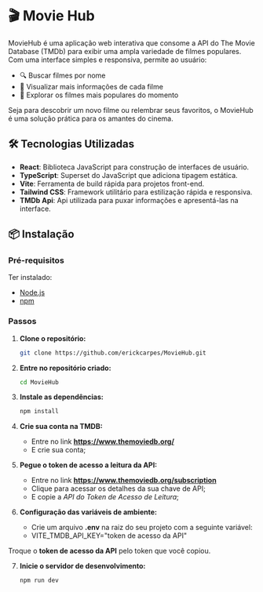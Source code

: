 # 🎬 Movie Hub

MovieHub é uma aplicação web interativa que consome a API do The Movie Database (TMDb) para exibir uma ampla variedade de filmes populares. Com uma interface simples e responsiva, permite ao usuário:
- 🔍 Buscar filmes por nome
- 📄 Visualizar mais informações de cada filme
- 🌟 Explorar os filmes mais populares do momento
  
Seja para descobrir um novo filme ou relembrar seus favoritos, o MovieHub é uma solução prática para os amantes do cinema.

## 🛠️ Tecnologias Utilizadas

- **React**: Biblioteca JavaScript para construção de interfaces de usuário.
- **TypeScript**: Superset do JavaScript que adiciona tipagem estática.
- **Vite**: Ferramenta de build rápida para projetos front-end.
- **Tailwind CSS**: Framework utilitário para estilização rápida e responsiva.
- **TMDb Api**: Api utilizada para puxar informações e apresentá-las na interface.

## 📦 Instalação

### Pré-requisitos

Ter instalado:
- [Node.js](https://nodejs.org/)
- [npm](https://www.npmjs.com/)

### Passos

1. **Clone o repositório:**

   ```bash
   git clone https://github.com/erickcarpes/MovieHub.git

2. **Entre no repositório criado:**
   ```bash
   cd MovieHub   

3. **Instale as dependências:**

   ```bash
   npm install

4. **Crie sua conta na TMDB:**  
   - Entre no link **https://www.themoviedb.org/**  
   - E crie sua conta;  

5. **Pegue o token de acesso a leitura da API:**
   - Entre no link **https://www.themoviedb.org/subscription**  
   - Clique para acessar os detalhes da sua chave de API;  
   - E copie a *API do Token de Acesso de Leitura*;       

6. **Configuração das variáveis de ambiente:**

   - Crie um arquivo **.env** na raiz do seu projeto com a seguinte variável:
   - VITE_TMDB_API_KEY="token de acesso da API"  

  Troque o **token de acesso da API** pelo token que você copiou.  

7. **Inicie o servidor de desenvolvimento:**

   ```bash
   npm run dev
